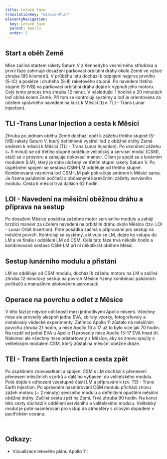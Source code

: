 ```yaml
---
title: Letové fáze
translationKey: "missionPlan"
eleventyNavigation:
  key: Letové fáze
  parent: Apollo
  order: 2
---
```

## Start a oběh Země 
Mise začíná startem rakety Saturn V z Kennedyho vesmírného střediska a první fáze zahrnuje dosažení parkovací orbitální dráhy okolo Země ve výšce zhruba 185 kilometrů. V průběhu letu dochází k odpojení nejprve prvního (S-IC) a posléze i druhého (S-II) raketového stupně. Po navedení třetího stupně (S-IVB) na parkovací orbitální dráhu dojde k vypnutí jeho motoru. Celý tento proces trvá zhruba 12 minut. V následující 1 hodině a 20 minutách loď obíhá kolem Země. Při tom se kontrolují systémy a loď je orientována za účelem správného navedení na kurz k Měsíci (tzv. TLI - Trans Lunar Injection). 

## TLI -Trans Lunar Injection a cesta k Měsíci
Zhruba po jednom oběhu Země dochází opět k zážehu třetího stupně (S-IVB) rakety Saturn V, který definitivně vystřelí loď z oběžné dráhy Země směrem k měsíci k Měsíci (TLI - Trans Lunar Injection). Po ukončení zážehu (~ 5 minut) se od třetího stupně odděluje velitelský a servisní modul (CSM), otáčí se v prostoru a zahajuje dokovací manévr. Cílem je spojit se s lunárním modulem (LM), který je stále uložený ve třetím stupni rakety Saturn V. Po úspěšném spojení se sestava CSM-LM odděluje od třetího stupně. Kombinovaná vesmírná loď CSM-LM pak pokračuje směrem k Měsíci sama. Je řízena palubními počítači s občasnými korekčními zážehy servisního modulu. Cesta k měsící trvá dalších 62 hodin.

## LOI - Navedení na měsíční oběžnou dráhu a příprava na sestup
Po dosažení Měsíce posádka zažehne motor servisního modulu a zahájí brzdící manévr za účelem navedení na orbitální dráhu okolo Měsíce (tzv. LOI - Lunar Orbit Insertion). Poté posádka začíná s přípravami pro sestup na měsíční povrch. Kontrolují se systémy, aktivuje se LM, dojde ke vstupu do LM a ve finále i oddělení LM od CSM. Celá tato fáze trvá několik hodin a kombinovaná sestava CSM-LM při ní několikrát oběhne Měsíc.

## Sestup lunárního modulu a přistání
LM se odděluje od CSM modulu, dochází k zážehu motoru na LM a začíná zhruba 12 minutový sestup na povrch Měsíce řízený kombinací palubních počítačů a manuálním pilotováním astronautů. 

## Operace na povrchu a odlet z Měsíce
V této fázi je nejvíce odlišností mezi jednotlivými Apollo misemi. Všechny mise ale provedly alespoň jednu EVA, sbíraly vzorky, fotografovaly a instalovaly vědecké experimenty. Zatímco Apollo 11 zůstalo na měsíčním povrchu zhruba 21 hodin, u mise Apollo 16 a 17 už to bylo více jak 70 hodin. Na rozdíl od jedné EVA u Apollo 11 provedly mise Apollo 15-17 EVA hned tři.  Nakonec ale všechny mise odstartovaly z Měsíce, aby se znovu spojily s velitelským modulem CSM, který zůstal na měsíční oběžné dráze.

## TEI - Trans Earth Injection a cesta zpět
Po úspěšném znovusetkání a spojení CSM s LM dochází k přenesení přenesení měsíčních vzorků a dalšího vybavení do velitelského modulu. Poté dojde k odhození vzestupné části LM a přípravám k tzv. TEI - Trans Earth Injection. Po správném nasměrování CSM modulu přichází znovu zážeh motoru (~ 2 minuty) sevisního modulu a definitivní opuštění měsíční oběžné dráhy. Začíná cesta zpět na Zemi. Trvá zhruba 90 hodin. Na konci této cesty dochází k oddělení servisního a velitelského modulu. Velitelský modul je poté nasměrován pro vstup do atmosféry s cílovým dopadem v pacifickém oceánu.
 
<br>

## Odkazy:
- Vizualizace letového plánu Apollo 11:
 <a href="/assets/img/apollo/mission_plan.jpg" 
    data-pswp-width="7000" 
    data-pswp-height="2300" 
    target="_blank">
    <img src="/assets/img/apollo/mission_plan_thumbnail.jpg" alt="" />
</a>